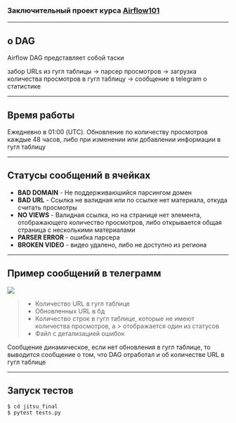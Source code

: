 ### Заключительный проект курса  [Airflow101](https://github.com/python-jitsu/airflow101)
---
## о DAG

Airflow DAG представляет собой таски

забор URLs из гугл таблицы -> парсер просмотров -> загрузка количества просмотров в гугл таблицу -> сообщение в telegram о статистике

---
## Время работы
Ежедневно в 01:00 (UTC). Обновление по количеству просмотров каждые 48 часов, либо при изменении или добавлении информации в гугл таблицу
___
## Статусы сообщений в ячейках

- **BAD DOMAIN** - Не поддерживаюшийся парсингом домен
- **BAD URL** - Ссылка не валидная или по ссылке нет материала, откуда считать просмотры
- **NO VIEWS** - Валидная ссылка, но на странице нет элемента, отображающего количество просмотров, либо открывается общая страница с несколькими материалами
- **PARSER ERROR** - ошибка парсера
- **BROKEN VIDEO** - видео удалено, либо не доступно из региона

---
## Пример сообщений в телеграмм
![](https://sun9-67.userapi.com/c853424/v853424477/2440c2/xuH_0qtE9LE.jpg)

> - Количество URL в гугл таблице
> - Обновленных URL в бд
> - Количество строк в гугл таблице, которые не имеют количества просмотров, а > отображается один из статусов
> - Файл с детализацией ошибок

Сообщение динамическое, если нет обновления в гугл таблице, то выводится сообщение о том, что DAG отработал и об количестве URL в гугл таблице

---
## Запуск тестов
```
$ cd jitsu_final
$ pytest tests.py
```